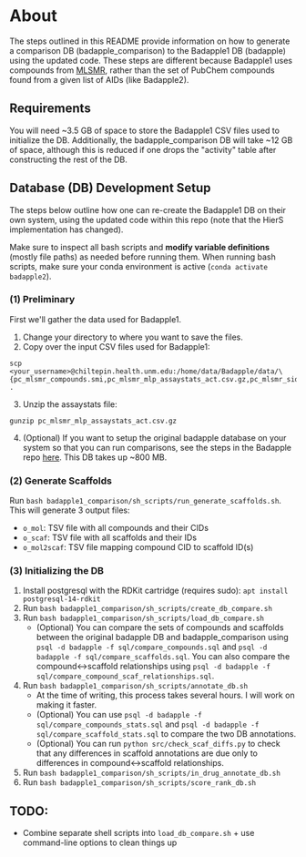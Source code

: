 # About
The steps outlined in this README provide information on how to generate a comparison DB (badapple_comparison) to the Badapple1 DB (badapple) using the updated code. These steps are different because Badapple1 uses compounds from [MLSMR](https://pubchem.ncbi.nlm.nih.gov/source/MLSMR), rather than the set of PubChem compounds found from a given list of AIDs (like Badapple2).

## Requirements
You will need ~3.5 GB of space to store the Badapple1 CSV files used to initialize the DB. Additionally, the badapple_comparison DB will take
~12 GB of space, although this is reduced if one drops the "activity" table after constructing the rest of the DB.

## Database (DB) Development Setup
The steps below outline how one can re-create the Badapple1 DB on their own system, using the updated code within this repo (note that the HierS implementation has changed).

Make sure to inspect all bash scripts and **modify variable definitions** (mostly file paths) as needed before running them. When running bash scripts, make sure your conda environment is active (`conda activate badapple2`).

### (1) Preliminary
First we'll gather the data used for Badapple1.

1. Change your directory to where you want to save the files.
2. Copy over the input CSV files used for Badapple1:
```
scp <your_username>@chiltepin.health.unm.edu:/home/data/Badapple/data/\{pc_mlsmr_compounds.smi,pc_mlsmr_mlp_assaystats_act.csv.gz,pc_mlsmr_sid2cid.csv,drugcentral.smi} .
```
3. Unzip the assaystats file:
```
gunzip pc_mlsmr_mlp_assaystats_act.csv.gz
```
4. (Optional) If you want to setup the original badapple database on your system so that you can run comparisons, see the steps in the Badapple repo [here](https://github.com/unmtransinfo/Badapple?tab=readme-ov-file#database-installation). This DB takes up ~800 MB. 

### (2) Generate Scaffolds
Run `bash badapple1_comparison/sh_scripts/run_generate_scaffolds.sh`. This will generate 3 output files:
* `o_mol`: TSV file with all compounds and their CIDs
* `o_scaf`: TSV file with all scaffolds and their IDs
* `o_mol2scaf`: TSV file mapping compound CID to scaffold ID(s)

### (3) Initializing the DB
1. Install postgresql with the RDKit cartridge (requires sudo):
`apt install postgresql-14-rdkit`
2. Run `bash badapple1_comparison/sh_scripts/create_db_compare.sh`
3. Run `bash badapple1_comparison/sh_scripts/load_db_compare.sh`
    * (Optional) You can compare the sets of compounds and scaffolds between the original badapple DB and badapple_comparison using `psql -d badapple -f sql/compare_compounds.sql` and `psql -d badapple -f sql/compare_scaffolds.sql`. You can also compare the compound<->scaffold relationships using `psql -d badapple -f sql/compare_compound_scaf_relationships.sql`.
4. Run `bash badapple1_comparison/sh_scripts/annotate_db.sh`
    * At the time of writing, this process takes several hours. I will work on making it faster.
    * (Optional) You can use `psql -d badapple -f sql/compare_compounds_stats.sql` and `psql -d badapple -f sql/compare_scaffold_stats.sql` to compare the two DB annotations.
    * (Optional) You can run `python src/check_scaf_diffs.py` to check that any differences in scaffold annotations are due only to differences in compound<->scaffold relationships.
5. Run `bash badapple1_comparison/sh_scripts/in_drug_annotate_db.sh`
6. Run `bash badapple1_comparison/sh_scripts/score_rank_db.sh`

## TODO:
* Combine separate shell scripts into `load_db_compare.sh` + use command-line options to clean things up